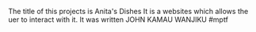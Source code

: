 The title of this projects is Anita's Dishes
It is a websites which allows the uer to interact with it.
It was written JOHN KAMAU WANJIKU
#mptf

